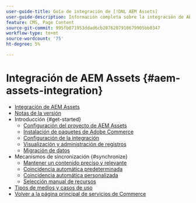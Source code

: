 ```yaml
---
user-guide-title: Guía de integración de [!DNL AEM Assets]
user-guide-description: Información completa sobre la integración de AEM Assets para administradores de Adobe Commerce y Magento Open Source y especialistas en marketing de comercio electrónico.
feature: CMS, Page Content
source-git-commit: 995fb071953ddad6cb2076207910679905bb0347
workflow-type: tm+mt
source-wordcount: '75'
ht-degree: 5%

---
```



# Integración de AEM Assets {#aem-assets-integration}

- [Integración de AEM Assets](overview.md)
- [Notas de la versión](release-notes.md)
- Introducción {#get-started}
   - [Configuración del proyecto de AEM Assets](get-started/configure-aem.md)
   - [Instalación de paquetes de Adobe Commerce](get-started/configure-commerce.md)
   - [Configuración de la integración](get-started/setup-synchronization.md)
   - [Visualización y administración de registros](get-started/logs.md)
   - [Migración de datos](get-started/migrate-data.md)
- Mecanismos de sincronización {#synchronize}
   - [Mantener un contenido preciso y relevante](synchronize/commerce-content.md)
   - [Coincidencia automática predeterminada](synchronize/default-match.md)
   - [Coincidencia automática personalizada](synchronize/custom-match.md)
   - [Selección manual de recursos](synchronize/asset-selector-integration.md)
- [Tipos de medios y casos de uso](manage-assets.md)
- [Volver a la página principal de servicios de Commerce](https://experienceleague.adobe.com/es/docs/commerce/user-guides/home)
